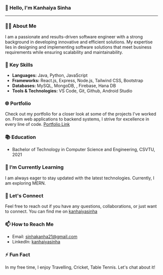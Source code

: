 ### 👋 Hello, I'm Kanhaiya Sinha
---
### 👨‍💻 About Me
I am a passionate and results-driven software engineer with a strong background in developing innovative and efficient solutions. My expertise lies in designing and implementing software solutions that meet business requirements while ensuring scalability and maintainability.

### 🚀 Key Skills
- **Languages:** Java, Python, JavaScript
- **Frameworks:** React.js, Express, Node.js, Tailwind CSS, Bootstrap
- **Databases:** MySQL, MongoDB, , Firebase, Hana DB
- **Tools & Technologies:** VS Code, Git, Github, Android Studio

### 🌐 Portfolio
Check out my portfolio for a closer look at some of the projects I've worked on. From web applications to backend systems, I strive for excellence in every line of code. [Portfolio Link](your-portfolio-link)

### 📚 Education
- Bachelor of Technology in Computer Science and Engineering, CSVTU, 2021

### 🌱 I’m Currently Learning
I am always eager to stay updated with the latest technologies. Currently, I am exploring MERN.

### 💬 Let's Connect
Feel free to reach out if you have any questions, collaborations, or just want to connect. You can find me on [kanhaiyasinha](https://www.linkedin.com/in/kanhaiyasinha/)

### 📫 How to Reach Me
- Email: sinhakanha21@gmail.com
- LinkedIn: [kanhaiyasinha](https://www.linkedin.com/in/kanhaiyasinha/)

### ⚡ Fun Fact
In my free time, I enjoy Travelling, Cricket, Table Tennis. Let's chat about it!
